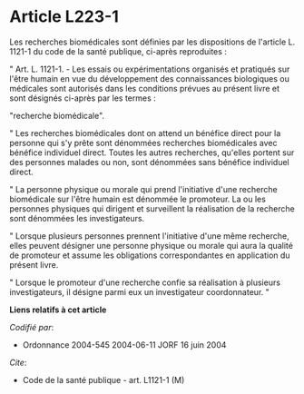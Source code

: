 # Article L223-1

Les recherches biomédicales sont définies par les dispositions de l'article L. 1121-1 du code de la santé publique, ci-après
reproduites :

" Art. L. 1121-1. - Les essais ou expérimentations organisés et pratiqués sur l'être humain en vue du développement des
connaissances biologiques ou médicales sont autorisés dans les conditions prévues au présent livre et sont désignés ci-après
par les termes :

"recherche biomédicale".

" Les recherches biomédicales dont on attend un bénéfice direct pour la personne qui s'y prête sont dénommées recherches
biomédicales avec bénéfice individuel direct. Toutes les autres recherches, qu'elles portent sur des personnes malades ou
non, sont dénommées sans bénéfice individuel direct.

" La personne physique ou morale qui prend l'initiative d'une recherche biomédicale sur l'être humain est dénommée le
promoteur. La ou les personnes physiques qui dirigent et surveillent la réalisation de la recherche sont dénommées les
investigateurs.

" Lorsque plusieurs personnes prennent l'initiative d'une même recherche, elles peuvent désigner une personne physique ou
morale qui aura la qualité de promoteur et assume les obligations correspondantes en application du présent livre.

" Lorsque le promoteur d'une recherche confie sa réalisation à plusieurs investigateurs, il désigne parmi eux un
investigateur coordonnateur. "

**Liens relatifs à cet article**

_Codifié par_:

  - Ordonnance 2004-545 2004-06-11 JORF 16 juin 2004

_Cite_:

  - Code de la santé publique - art. L1121-1 (M)
